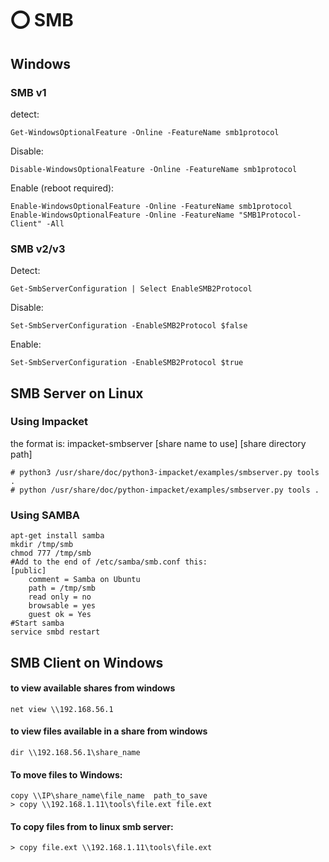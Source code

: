 # ⭕ SMB

## Windows

### SMB v1

detect:

```
Get-WindowsOptionalFeature -Online -FeatureName smb1protocol
```

Disable:

```
Disable-WindowsOptionalFeature -Online -FeatureName smb1protocol
```

Enable (reboot required):

```
Enable-WindowsOptionalFeature -Online -FeatureName smb1protocol
Enable-WindowsOptionalFeature -Online -FeatureName "SMB1Protocol-Client" -All
```

### SMB v2/v3

Detect:

```
Get-SmbServerConfiguration | Select EnableSMB2Protocol
```

Disable:

```
Set-SmbServerConfiguration -EnableSMB2Protocol $false
```

Enable:

```
Set-SmbServerConfiguration -EnableSMB2Protocol $true
```

## SMB Server on Linux

### Using Impacket

the format is: impacket-smbserver \[share name to use] \[share directory path]

```
# python3 /usr/share/doc/python3-impacket/examples/smbserver.py tools .
# python /usr/share/doc/python-impacket/examples/smbserver.py tools .
```

### Using SAMBA

```
apt-get install samba
mkdir /tmp/smb
chmod 777 /tmp/smb
#Add to the end of /etc/samba/smb.conf this:
[public]
    comment = Samba on Ubuntu
    path = /tmp/smb
    read only = no
    browsable = yes
    guest ok = Yes
#Start samba
service smbd restart
```

## SMB Client on Windows

#### to view available shares from windows

```
net view \\192.168.56.1
```

#### to view files available in a share from windows

```
dir \\192.168.56.1\share_name
```

#### To move files to Windows:

```
copy \\IP\share_name\file_name  path_to_save
> copy \\192.168.1.11\tools\file.ext file.ext
```

#### To copy files from to linux smb server:

```
> copy file.ext \\192.168.1.11\tools\file.ext
```
